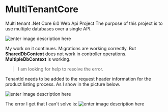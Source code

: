 # MultiTenantCore
Multi tenant .Net Core 6.0 Web Api Project
The purpose of this project is to use multiple databases over a single API.

![enter image description here](https://camo.githubusercontent.com/916167fa2d7592c5611984736da2a8d701c7ce5e2e1ed3636a2d9d0cb858b636/68747470733a2f2f692e6962622e636f2f5333345a3033462f6170702e706e67)


My work on it continues. Migrations are working correctly. But **SharedDbContext** does not work in controller operations.  **MultipleDbContext** is working.

> I am looking for help to resolve the error.


TenantId needs to be added to the request header information for the product listing process. As I show in the picture below.

![enter image description here](https://i.ibb.co/SxjPX0c/github.png)

The error I get that I can't solve is:
![enter image description here](https://i.ibb.co/BNfFvB6/github2.png)

